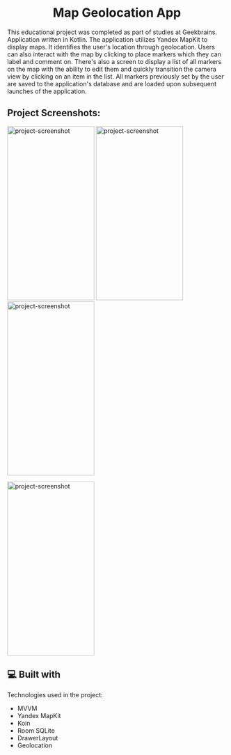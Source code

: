 <h1 align="center" id="title">Map Geolocation App</h1>

<p id="description">
  
  This educational project was completed as part of studies at Geekbrains. Application written in Kotlin. The application utilizes Yandex MapKit to display maps. It identifies the user's location through geolocation. Users can also interact with the map by clicking to place markers which they can label and comment on. There's also a screen to display a list of all markers on the map with the ability to edit them and quickly transition the camera view by clicking on an item in the list. All markers previously set by the user are saved to the application's database and are loaded upon subsequent launches of the application.</p>

<h2>Project Screenshots:</h2>

<img src="https://i.ibb.co.com/nfxTWVw/IMG-20230929-130844.jpg" alt="project-screenshot" width="200" height="400/"> <img src="https://i.ibb.co.com/cL35r4j/IMG-20230929-130956.jpg" alt="project-screenshot" width="200" height="400/"> <img src="https://i.ibb.co.com/JxfjyD0/IMG-20230929-131016.jpg" alt="project-screenshot" width="200" height="400/">

<img src="https://i.ibb.co.com/Ryzh7h5/IMG-20230929-131105.jpg" alt="project-screenshot" width="200" height="400/">

  
  
<h2>💻 Built with</h2>

Technologies used in the project:

*   MVVM
*   Yandex MapKit
*   Koin
*   Room SQLite
*   DrawerLayout
*   Geolocation
